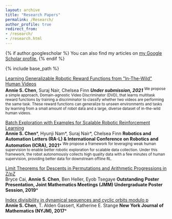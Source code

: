 ```yaml
---
layout: archive
title: "Research Papers"
permalink: /Research/
author_profile: true
redirect_from: 
- /research/
- /research.html
---
```


{% if author.googlescholar %}
  You can also find my articles on <u><a href="{{author.googlescholar}}">my Google Scholar profile</a>.</u>
{% endif %}

{% include base_path %}

<!-- %%{% for post in site.research reversed %}
  {% include archive-single.html %}
{% endfor %} -->


<span style="color:CornflowerBlue">[Learning Generalizable Robotic Reward Functions from "In-The-Wild" Human Videos](https://arxiv.org/pdf/2103.16817.pdf)</span>  
   **Annie S. Chen**, Suraj Nair, Chelsea Finn
   ***Under submission, 2021***
   <sup>We propose a simple approach, Domain-agnostic Video Discriminator (DVD), that learns multitask reward functions by training a discriminator to classify whether two videos are performing the same task. These reward functions can generalize to unseen environments and tasks by learning from a small amount of robot data and a large, diverse dataset of in-the-wild human videos.</sup> 

<span style="color:CornflowerBlue">[Batch Exploration with Examples for Scalable Robotic Reinforcement Learning](https://arxiv.org/abs/2010.11917)</span>  
   **Annie S. Chen**\*, Hyunji Nam\*, Suraj Nair\*, Chelsea Finn
   **Robotics and Automation Letters (RA-L) & International Conference on Robotics and Automation (ICRA), 2021***
   <sup>We propose a framework for leveraging weak human supervision to enable better robotic exploration for scalable data collection. Under this framework, the robot autonomously collects high quality data with a few minutes of human supervision, providing better data for downstream offline RL.</sup> 
   
<span style="color:CornflowerBlue">[Limit Theorems for Descents in Permutations and Arithmetic Progressions in Z/pZ](https://arxiv.org/abs/1810.02425)</span>  
   Bryce Cai, **Annie S. Chen**, Ben Heller, Eyob Tsegaye
   **Outstanding Poster Presentation, Joint Mathematics Meetings (JMM) Undergraduate Poster Session, 2019***
   
<span style="color:CornflowerBlue">[Index divisibility in dynamical sequences and cyclic orbits modulo p](http://nyjm.albany.edu/j/2017/23-45v.pdf)</span>  
   **Annie S. Chen**, T. Alden Gassert, Katherine E. Stange
   **New York Journal of Mathematics (NYJM), 2017***
  


